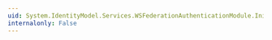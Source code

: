 ```yaml
---
uid: System.IdentityModel.Services.WSFederationAuthenticationModule.InitializeModule(System.Web.HttpApplication)
internalonly: False
---
```

